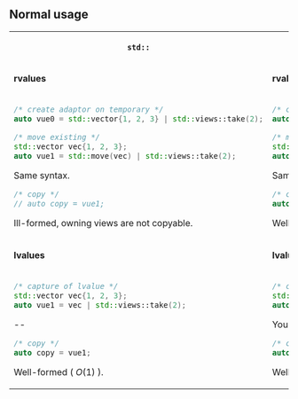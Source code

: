 ## Normal usage


<table>
<tr>
<th>

`std::`

</th>
<th>

`radr::`

</th>
</tr>
<tr>

<td>

**rvalues**

</td>
<td>

**rvalues**

</td>
</tr>
<tr>

<td>

```cpp
/* create adaptor on temporary */
auto vue0 = std::vector{1, 2, 3} | std::views::take(2);

/* move existing */
std::vector vec{1, 2, 3};
auto vue1 = std::move(vec) | std::views::take(2);
```

Same syntax.

```cpp
/* copy */
// auto copy = vue1;
```

Ill-formed, owning views are not copyable.

</td>

<td>

```cpp
/* create adaptor on temporary */
auto rad0 = std::vector{1, 2, 3} | radr::take(2);

/* move existing */
std::vector vec{1, 2, 3};
auto rad1 = std::move(vec) | radr::take(2);
```

Same syntax.

```cpp
/* copy */
auto copy = rad1;
```

Well-formed; our owning adaptors are ( $O(n)$ ).

</td>
</tr>

<tr>
<td>

**lvalues**

</td>
<td>

**lvalues**

</td>
</tr>

<tr>

<td>

```cpp
/* capture of lvalue */
std::vector vec{1, 2, 3};
auto vue1 = vec | std::views::take(2);
```

--

```cpp
/* copy */
auto copy = vue1;
```

Well-formed ( $O(1)$ ).
</td>


<td>

```cpp
/* capture of lvalue */
std::vector vec{1, 2, 3};
auto rad2 = std::ref(vec) | radr::take(2);
```

You need to use `std::ref()` here!

```cpp
/* copy */
auto copy = rad1;
```

Well-formed ( $O(1)$ ).
</td>
</tr>
</table>

